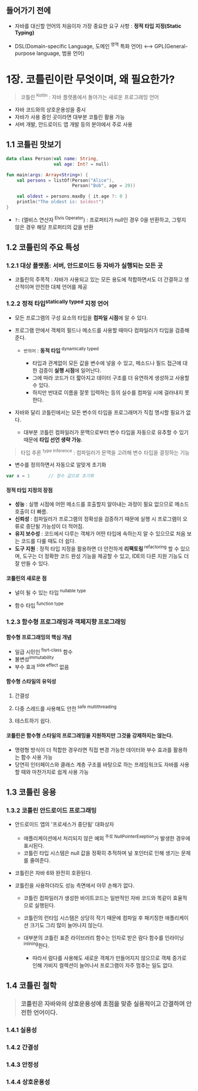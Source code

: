 ## 들어가기 전에

- 자바를 대신할 언어의 처음이자 가장 중요한 요구 사항 : **정적 타입 지정(Static Typing)**

- DSL(Domain-specific Language, 도메인<sup> 영역</sup> 특화 언어)  <-->  GPL(General-purpose language, 범용 언어)

# 1장. 코틀린이란 무엇이며, 왜 필요한가?

> 코틀린<sup> Kotlin</sup> : 자바 플랫폼에서 돌아가는 새로운 프로그래밍 언어

- 자바 코드와의 상호운용성을 중시
- 자바가 사용 중인 곳이라면 대부분 코틀린 활용 가능
- 서버 개발, 안드로이드 앱 개발 등의 분야에서 주로 사용

## 1.1 코틀린 맛보기

```kotlin
data class Person(val name: String,
                  val age: Int? = null)

fun main(args: Array<String>) {
    val persons = listOf(Person("Alice"),
                         Person("Bob", age = 29))

    val oldest = persons.maxBy { it.age ?: 0 }
    println("The oldest is: $oldest")
}
```

- `?:` (엘비스 연산자<sup> Elvis Operator</sup>) : 프로퍼티가 null인 경우 0을 반환하고, 그렇지 않은 경우 해당 프로퍼티의 값을 반환

## 1.2 코틀린의 주요 특성

### 1.2.1 대상 플랫폼: 서버, 안드로이드 등 자바가 실행되는 모든 곳

- 코틀린의 주목적 : 자바가 사용되고 있는 모든 용도에 적합하면서도 더 간결하고 생산적이며 안전한 대체 언어를 제공

### 1.2.2 정적 타입<sup>statically typed</sup> 지정 언어

- 모든 프로그램의 구성 요소의 타입을 **컴파일 시점**에 알 수 있다.
- 프로그램 안에서 객체의 필드나 메소드를 사용할 때마다 컴파일러가 타입을 검증해준다.

  - `반의어` : **동적 타입**<sup> dynamically typed</sup>
    
    - 타입과 관계없이 모든 값을 변수에 넣을 수 있고, 메소드나 필드 접근에 대한 검증이 **실행 시점**에 일어난다.
    - 그에 따라 코드가 더 짧아지고 데이터 구조를 더 유연하게 생성하고 사용할 수 있다.
    - 하지만 반대로 이름을 잘못 입력하는 등의 실수를 컴파일 시에 걸러내지 못한다.

- 자바와 달리 코틀린에서는 모든 변수의 타입을 프로그래머가 직접 명시할 필요가 없다.

  - 대부분 코틀린 컴파일러가 문맥으로부터 변수 타입을 자동으로 유추할 수 있기 때문에 **타입 선언 생략 가능**.

> 타입 추론 <sup> type inference</sup> : 컴파일러가 문맥을 고려해 변수 타입을 결정하는 기능

- 변수를 정의하면서 자동으로 알맞게 초기화

```kotlin
var x = 1       // 정수 값으로 초기화
```

#### 정적 타입 지정의 장점

- **성능** : 실행 시점에 어떤 메소드를 호출할지 알아내는 과정이 필요 없으므로 메소드 호출이 더 빠름.
- **신뢰성** : 컴파일러가 프로그램의 정확성을 검증하기 때문에 실행 시 프로그램이 오류로 중단될 가능성이 더 적어짐.
- **유지 보수성** : 코드에서 다루는 객체가 어떤 타입에 속하는지 알 수 있으므로 처음 보는 코드를 다룰 때도 더 쉽다.
- **도구 지원** : 정적 타입 지정을 활용하면 더 안전하게 **리팩토링**<sup> refactoring</sup> 할 수 있으며, 도구는 더 정확한 코드 완성 기능을 제공할 수 있고, IDE의 다른 지원 기능도 더 잘 만들 수 있다.


#### 코틀린의 새로운 점

- 널이 될 수 있는 타입<sup> nullable type</sup>

- 함수 타입<sup> function type</sup> 


### 1.2.3 함수형 프로그래밍과 객체지향 프로그래밍

#### 함수형 프로그래밍의 핵심 개념

- 일급 시민인<sup> fisrt-class</sup> 함수
- 불변성<sup>immutability</sup>
- 부수 효과<sup> side effect</sup> 없음

#### 함수형 스타일의 유익성

1. 간결성

2. 다중 스레드를 사용해도 안전<sup> safe multithreading</sup>

3. 테스트하기 쉽다.

#### 코틀린은 함수형 스타일의 프로그래밍을 지원하지만 그것을 강제하지는 않는다.

- 명령형 방식이 더 적합한 경우라면 직접 변경 가능한 데이터와 부수 효과를 활용하는 함수 사용 가능
- 당연히 인터페이스와 클래스 계층 구조를 바탕으로 하는 프레임워크도 자바를 사용할 때와 마찬가지로 쉽게 사용 가능

## 1.3 코틀린 응용

### 1.3.2 코틀린 안드로이드 프로그래밍

- 안드로이드 앱의 '프로세스가 중단됨' 대화상자
  - 애플리케이션에서 처리되지 않은 예외<sup> 주로 NullPointerExeption</sup>가 발생한 경우에 표시된다.
  - 코틀린 타입 시스템은 null 값을 정확히 추적하며 널 포인터로 인해 생기는 문제를 줄여준다.

- 코틀린은 자바 6와 완전히 호환된다.

- 코틀린을 사용하더라도 성능 측면에서 아무 손해가 없다.
  
  - 코틀린 컴파일러가 생성한 바이트코드는 일반적인 자바 코드와 똑같이 효율적으로 실행된다.
  - 코틀린의 런타임 시스템은 상당히 작기 때문에 컴파일 후 패키징한 애플리케이션 크기도 그리 많이 늘어나지 않는다.
  - 대부분의 코틀린 표준 라이브러리 함수는 인자로 받은 람다 함수를 인라이닝<sup> inlining</sup>한다.
    
    - 따라서 람다를 사용해도 새로운 객체가 만들어지지 않으므로 객체 증가로 인해 가비지 컬렉션이 늘어나서 프로그램이 자주 멈추는 일도 없다.

## 1.4 코틀린 철학

> ### 코틀린은 자바와의 상호운용성에 초점을 맞춘 실용적이고 간결하며 안전한 언어이다.

### 1.4.1 실용성

### 1.4.2 간결성

### 1.4.3 안정성

### 1.4.4 상호운용성




## 
